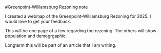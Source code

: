 #Greenpoint-Williamsburg Rezoning note

I created a webmap of the Greenpoint-Williamsburg Rezoning for 2025. I would love to get your feedback.

This will be one page of a few regarding the rezoning. The others will show population and demogrgaphic.

Longterm this will be part of an article that I am writing. 
